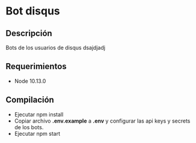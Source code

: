 # Bot disqus

## Descripción
Bots de los usuarios de disqus dsajdjadj 

## Requerimientos
* Node 10.13.0

## Compilación
* Ejecutar npm install
* Copiar archivo **.env.example** a **.env** y configurar las api keys y secrets de los bots.
* Ejecutar npm start
